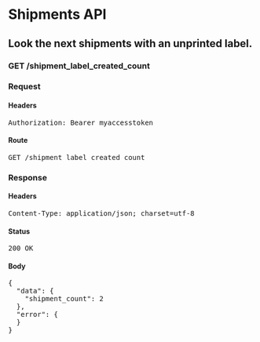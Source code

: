 # Shipments API

## Look the next shipments with an unprinted label.

### GET /shipment_label_created_count
### Request

#### Headers

<pre>Authorization: Bearer myaccesstoken</pre>

#### Route

<pre>GET /shipment_label_created_count</pre>

### Response

#### Headers

<pre>Content-Type: application/json; charset=utf-8</pre>

#### Status

<pre>200 OK</pre>

#### Body

<pre>{
  "data": {
    "shipment_count": 2
  },
  "error": {
  }
}</pre>
